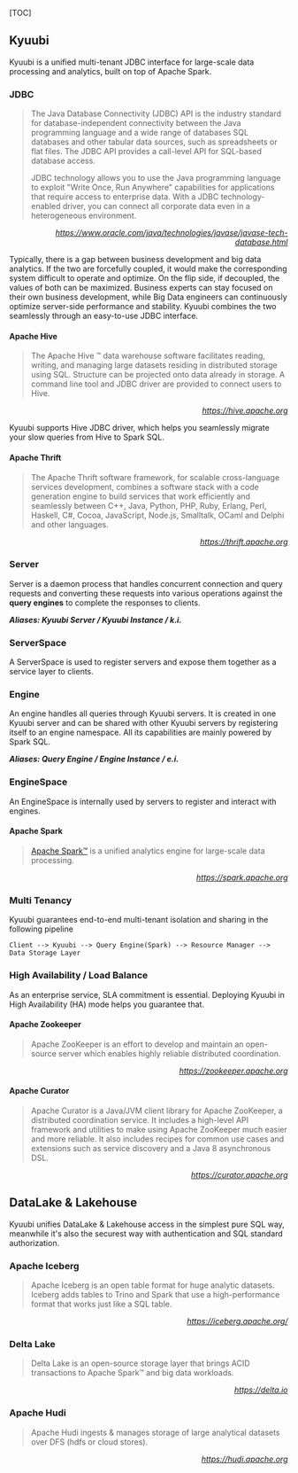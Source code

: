 [TOC]


## Kyuubi

Kyuubi is a unified multi-tenant JDBC interface for large-scale data processing and analytics, built on top of Apache Spark.

### JDBC

> The Java Database Connectivity (JDBC) API is the industry standard for database-independent connectivity between the Java programming language and a wide range of databases SQL databases and other tabular data sources,
> such as spreadsheets or flat files.
> The JDBC API provides a call-level API for SQL-based database access.
>
> JDBC technology allows you to use the Java programming language to exploit "Write Once, Run Anywhere" capabilities for applications that require access to enterprise data.
> With a JDBC technology-enabled driver, you can connect all corporate data even in a heterogeneous environment.

<p align=right>
<em>
<a href="https://www.oracle.com/java/technologies/javase/javase-tech-database.html">https://www.oracle.com/java/technologies/javase/javase-tech-database.html</a>
</em>
</p>

Typically, there is a gap between business development and big data analytics.
If the two are forcefully coupled, it would make the corresponding system difficult to operate and optimize.
On the flip side, if decoupled, the values of both can be maximized.
Business experts can stay focused on their own business development,
while Big Data engineers can continuously optimize server-side performance and stability.
Kyuubi combines the two seamlessly through an easy-to-use JDBC interface.

#### Apache Hive

> The Apache Hive ™ data warehouse software facilitates reading, writing, and managing large datasets residing in distributed storage using SQL. Structure can be projected onto data already in storage. A command line tool and JDBC driver are provided to connect users to Hive.

<p align=right>
<em>
<a href="https://hive.apache.org/">https://hive.apache.org</a>
</em>
</p>

Kyuubi supports Hive JDBC driver, which helps you seamlessly migrate your slow queries from Hive to Spark SQL.

#### Apache Thrift

> The Apache Thrift software framework, for scalable cross-language services development, combines a software stack with a code generation engine to build services that work efficiently and seamlessly between C++, Java, Python, PHP, Ruby, Erlang, Perl, Haskell, C#, Cocoa, JavaScript, Node.js, Smalltalk, OCaml and Delphi and other languages.

<p align=right>
<em>
<a href="https://thrift.apache.org/">https://thrift.apache.org</a>
</em>
</p>

### Server

Server is a daemon process that handles concurrent connection and query requests and converting these requests into various operations against the **query engines** to complete the responses to clients.

_**Aliases: Kyuubi Server / Kyuubi Instance / k.i.**_

### ServerSpace

A ServerSpace is used to register servers and expose them together as a service layer to clients.

### Engine

An engine handles all queries through Kyuubi servers.
It is created in one Kyuubi server and can be shared with other Kyuubi servers by registering itself to an engine namespace.
All its capabilities are mainly powered by Spark SQL.

_**Aliases: Query Engine / Engine Instance / e.i.**_

### EngineSpace

An EngineSpace is internally used by servers to register and interact with engines.

#### Apache Spark

> [Apache Spark™](https://spark.apache.org/) is a unified analytics engine for large-scale data processing.

<p align=right>
<em>
<a href="https://spark.apache.org">https://spark.apache.org</a>
</em>
</p>

### Multi Tenancy

Kyuubi guarantees end-to-end multi-tenant isolation and sharing in the following pipeline

```
Client --> Kyuubi --> Query Engine(Spark) --> Resource Manager --> Data Storage Layer
```

### High Availability / Load Balance

As an enterprise service, SLA commitment is essential. Deploying Kyuubi in High Availability (HA) mode helps you guarantee that.

#### Apache Zookeeper

> Apache ZooKeeper is an effort to develop and maintain an open-source server which enables highly reliable distributed coordination.

<p align=right>
<em>
<a href="https://zookeeper.apache.org/">https://zookeeper.apache.org</a>
</em>
</p>

#### Apache Curator

> Apache Curator is a Java/JVM client library for Apache ZooKeeper, a distributed coordination service. It includes a high-level API framework and utilities to make using Apache ZooKeeper much easier and more reliable. It also includes recipes for common use cases and extensions such as service discovery and a Java 8 asynchronous DSL.

<p align=right>
<em>
<a href="https://curator.apache.org/">https://curator.apache.org</a>
</em>
</p>

## DataLake & Lakehouse

Kyuubi unifies DataLake & Lakehouse access in the simplest pure SQL way, meanwhile it's also the securest way with authentication and SQL standard authorization.

### Apache Iceberg

> Apache Iceberg is an open table format for huge analytic datasets. Iceberg adds tables to Trino and Spark that use a high-performance format that works just like a SQL table.

<p align=right>
<em>
<a href="https://iceberg.apache.org/">https://iceberg.apache.org/</a>
</em>
</p>

### Delta Lake

> Delta Lake is an open-source storage layer that brings ACID transactions to Apache Spark™ and big data workloads.

<p align=right>
<em>
<a href="https://delta.io/">https://delta.io</a>
</em>
</p>

### Apache Hudi

> Apache Hudi ingests & manages storage of large analytical datasets over DFS (hdfs or cloud stores).

<p align=right>
<em>
<a href="https://hudi.apache.org/">https://hudi.apache.org</a>
</em>
</p>


